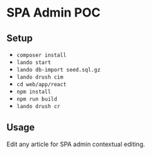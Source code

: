 # SPA Admin POC

## Setup

- `composer install`
- `lando start`
- `lando db-import seed.sql.gz`
- `lando drush cim`
- `cd web/app/react`
- `npm install`
- `npm run build`
- `lando drush cr`

## Usage

Edit any article for SPA admin contextual editing.

